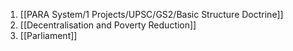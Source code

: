 1. [[PARA System/1 Projects/UPSC/GS2/Basic Structure Doctrine]]
2. [[Decentralisation and Poverty Reduction]]
3. [[Parliament]]
